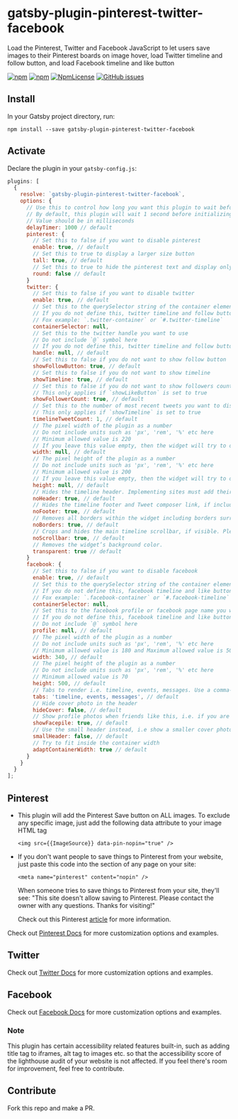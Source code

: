 # gatsby-plugin-pinterest-twitter-facebook
Load the Pinterest, Twitter and Facebook JavaScript to let users save images to their Pinterest boards on image hover, load Twitter timeline and follow button, and load Facebook timeline and like button

[![npm](https://img.shields.io/npm/dt/gatsby-plugin-pinterest-twitter-facebook.svg)](https://www.npmjs.com/package/gatsby-plugin-pinterest-twitter-facebook)
[![npm](https://img.shields.io/npm/v/gatsby-plugin-pinterest-twitter-facebook.svg)](https://www.npmjs.com/package/gatsby-plugin-pinterest-twitter-facebook)
[![NpmLicense](https://img.shields.io/npm/l/gatsby-plugin-pinterest-twitter-facebook.svg)](https://opensource.org/licenses/MIT)
[![GitHub issues](https://img.shields.io/github/issues-raw/sagar7993/gatsby-plugin-pinterest-twitter-facebook.svg)](https://github.com/sagar7993/gatsby-plugin-pinterest-twitter-facebook/issues)

## Install

In your Gatsby project directory, run:

`npm install --save gatsby-plugin-pinterest-twitter-facebook`

## Activate

Declare the plugin in your `gatsby-config.js`:

```javascript
plugins: [
  {
    resolve: `gatsby-plugin-pinterest-twitter-facebook`,
    options: {
      // Use this to control how long you want this plugin to wait before initializing the Facebook and Twitter scripts
      // By default, this plugin will wait 1 second before initializing the social widgets to ensure that the page loads and the container elements for these widgets are created in the DOM
      // Value should be in milliseconds
      delayTimer: 1000 // default
      pinterest: {
        // Set this to false if you want to disable pinterest
        enable: true, // default
        // Set this to true to display a larger size button
        tall: true, // default
        // Set this to true to hide the pinterest text and display only a round 'P' button
        round: false // default
      }
      twitter: {
        // Set this to false if you want to disable twitter
        enable: true, // default
        // Set this to the querySelector string of the container element where you want to display twitter timeline and follow button
        // If you do not define this, twitter timeline and follow button will not work
        // Fox example: `.twitter-container` or `#.twitter-timeline`
        containerSelector: null,
        // Set this to the twitter handle you want to use
        // Do not include `@` symbol here
        // If you do not define this, twitter timeline and follow button will not work
        handle: null, // default
        // Set this to false if you do not want to show follow button
        showFollowButton: true, // default
        // Set this to false if you do not want to show timeline
        showTimeline: true, // default
        // Set this to false if you do not want to show followers count
        // This only applies if `showLikeButton` is set to true
        showFollowerCount: true, // default
        // Set this to the number of most recent tweets you want to display in the timeline
        // This only applies if `showTimeline` is set to true
        timelineTweetCount: 1, // default
        // The pixel width of the plugin as a number
        // Do not include units such as 'px', 'rem', '%' etc here
        // Minimum allowed value is 220
        // If you leave this value empty, then the widget will try to occupy all available width
        width: null, // default
        // The pixel height of the plugin as a number
        // Do not include units such as 'px', 'rem', '%' etc here
        // Minimum allowed value is 200
        // If you leave this value empty, then the widget will try to occupy all available height
        height: null, // default
        // Hides the timeline header. Implementing sites must add their own Twitter attribution, link to the source timeline, and comply with other Twitter display requirements.
        noHeader: true, // default
        // Hides the timeline footer and Tweet composer link, if included in the timeline widget type.
        noFooter: true, // default
        // Removes all borders within the widget including borders surrounding the widget area and separating Tweets.
        noBorders: true, // default
        // Crops and hides the main timeline scrollbar, if visible. Please consider that hiding standard user interface components can affect the accessibility of your website.
        noScrollbar: true, // default
        // Removes the widget’s background color.
        transparent: true // default
      }
      facebook: {
        // Set this to false if you want to disable facebook
        enable: true, // default
        // Set this to the querySelector string of the container element where you want to display facebook timeline and like button
        // If you do not define this, facebook timeline and like button will not work
        // Fox example: `.facebook-container` or `#.facebook-timeline`
        containerSelector: null,
        // Set this to the facebook profile or facebook page name you want to use
        // If you do not define this, facebook timeline and like button will not work
        // Do not include `@` symbol here
        profile: null, // default
        // The pixel width of the plugin as a number
        // Do not include units such as 'px', 'rem', '%' etc here
        // Minimum allowed value is 180 and Maximum allowed value is 500
        width: 340, // default
        // The pixel height of the plugin as a number
        // Do not include units such as 'px', 'rem', '%' etc here
        // Minimum allowed value is 70
        height: 500, // default
        // Tabs to render i.e. timeline, events, messages. Use a comma-separated list to add multiple tabs, i.e. timeline, events.
        tabs: 'timeline, events, messages', // default
        // Hide cover photo in the header
        hideCover: false, // default
        // Show profile photos when friends like this, i.e. if you are logged in to Facebook, it will show the photos of your friends who have liked this page
        showFacepile: true, // default
        // Use the small header instead, i.e show a smaller cover photo
        smallHeader: false, // default
        // Try to fit inside the container width
        adaptContainerWidth: true // default
      }
    }
  }
];
```

## Pinterest

- This plugin will add the Pinterest Save button on ALL images. To exclude any specific image, just add the following data attribute to your image HTML tag

    ```<img src={{ImageSource}} data-pin-nopin="true" />```

- If you don't want people to save things to Pinterest from your website, just paste this code into the <head> section of any page on your site:

    ```<meta name="pinterest" content="nopin" />```
    
    When someone tries to save things to Pinterest from your site, they'll see: "This site doesn't allow saving to Pinterest. Please contact the owner with any questions. Thanks for visiting!"

    Check out this Pinterest [article](https://help.pinterest.com/en/business/article/prevent-saves-to-pinterest-from-your-site) for more information.

Check out [Pinterest Docs](https://developers.pinterest.com/docs/widgets/save/) for more customization options and examples.

## Twitter

Check out [Twitter Docs](https://developer.twitter.com/en/docs/twitter-for-websites/timelines/overview) for more customization options and examples.

## Facebook

Check out [Facebook Docs](https://developers.facebook.com/docs/plugins/page-plugin/) for more customization options and examples.

### Note

This plugin has certain accessibility related features built-in, such as adding title tag to iframes, alt tag to images etc. so that the accessibility score of the lighthouse audit of your website is not affected. If you feel there's room for improvement, feel free to contribute.

## Contribute

Fork this repo and make a PR.
